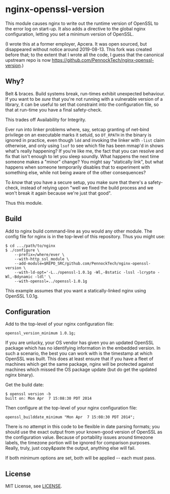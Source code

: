 nginx-openssl-version
=====================

This module causes nginx to write out the runtime version of OpenSSL to the
error log on start-up.  It also adds a directive to the global nginx
configuration, letting you set a minimum version of OpenSSL.

(I wrote this at a former employer, Apcera.  It was open sourced, but disappeared without notice around 2019-08-13.  This fork was created before that; to the extent that I wrote all the code, I guess that the canonical upstream repo is now <https://github.com/PennockTech/nginx-openssl-version>.)

Why?
----

Belt & braces.  Build systems break, run-times exhibit unexpected behaviour.
If you want to be _sure_ that you're not running with a vulnerable version of
a library, it can be useful to set that constraint into the configuration
file, so that at run-time you have a final safety-check.

This trades off Availability for Integrity.

Ever run into linker problems where, say, setcap granting of net-bind
privilege on an executable marks it setuid, so `DT_RPATH` in the binary is
ignored in practice, even though `ldd` and invoking the linker with `-list`
claim otherwise, and only using `lsof` to see which file has been mmap'd in
shows what's really happening?  If you're like me, the fact that you can
resolve and fix that isn't enough to let you sleep soundly.  What happens the
next time someone makes a "minor" change?  You might say "statically link",
but what happens when someone temporarily disables that to experiment with
something else, while not being aware of the other consequences?

To _know_ that you have a secure setup, you make sure that there's a
safety-check, instead of relying upon "well we fixed the build process and we
won't break it again because we're just that good".

Thus this module.


Build
-----

Add to nginx build command-line as you would any other module.  The config
file for nginx is in the top-level of this repository.  Thus you might use:

```console
$ cd .../path/to/nginx
$ ./configure \
    --prefix=/where/ever \
    --with-http_ssl_module \
    --add-module=$REPO_SRC/github.com/PennockTech/nginx-openssl-version \
    --with-ld-opt='-L../openssl-1.0.1g -Wl,-Bstatic -lssl -lcrypto -Wl,-Bdynamic -ldl' \
    --with-openssl=../openssl-1.0.1g
```

This example assumes that you want a statically-linked nginx using OpenSSL
1.0.1g.


Configuration
-------------

Add to the top-level of your nginx configuration file:

```
openssl_version_minimum 1.0.1g;
```

If you are unlucky, your OS vendor has given you an updated OpenSSL package
which has no identifying information in the embedded version.  In such a
scenario, the best you can work with is the timestamp at which OpenSSL was
built.  This does at least ensure that if you have a fleet of machines which
get the same package, nginx will be protected against machines which missed
the OS package update (but do get the updated nginx binary).

Get the build date:

```console
$ openssl version -b
built on: Mon Apr  7 15:08:30 PDT 2014
```

Then configure at the top-level of your nginx configuration file:

```
openssl_builddate_minimum "Mon Apr  7 15:08:30 PDT 2014";
```

There is no attempt in this code to be flexible in date parsing formats; you
should use the exact output from your known-good version of OpenSSL as the
configuration value.  Because of portability issues around timezone labels,
the timezone portion will be ignored for comparison purposes.  Really, truly,
just copy&paste the output, anything else will fail.

If both minimum options are set, both will be applied -- each must pass.


License
-------

MIT License, see [LICENSE](LICENSE).
